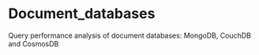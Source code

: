 # Document_databases
Query performance analysis of document databases: MongoDB, CouchDB and CosmosDB
